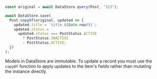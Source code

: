 ```js
const original = await DataStore.query(Post, "123");

await DataStore.save(
  Post.copyOf(original, updated => {
    updated.title = `title ${Date.now()}`;
    updated.status =
      updated.status === PostStatus.ACTIVE
        ? PostStatus.INACTIVE
        : PostStatus.ACTIVE;
  })
);
```

<amplify-callout>

Models in DataStore are *immutable*. To update a record you must use the `copyOf` function to apply updates to the item's fields rather than mutating the instance directly.

</amplify-callout>
